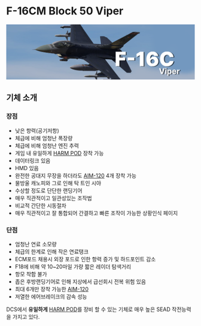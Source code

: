 # F-16CM Block 50 Viper
![](https://github.com/dcs-c/dcs-c.github.io/blob/main/docs/%EB%A7%A4%EB%89%B4%EC%96%BC/f16/images/F16_amraam2.png?raw=true)


## 기체 소개


### 장점


* 낮은 항력(공기저항)
* 체급에 비해 엄청난 폭장량
* 체급에 비해 엄청난 엔진 추력
* 게임 내 유일하게 [HARM POD](f16/장비/PODS/HARM_POD) 장착 가능
* 데이터링크 있음
* HMD 있음
* 완전한 공대지 무장을 하더라도 [AIM-120](f16/장비/공대공_미사일/AIM-120_AMRAAM) 4개 장착 가능
* 물방울 캐노피와 그로 인해 탁 트인 시야
* 수상할 정도로 단단한 랜딩기어
* 매우 직관적이고 일관성있는 조작법
* 비교적 간단한 시동절차
* 매우 직관적이고 잘 통합되어 간결하고 빠른 조작이 가능한 상황인식 페이지



### 단점


* 엄청난 연료 소모량
* 체급의 한계로 인해 작은 연료탱크
* ECM포드 채용시 외장 포드로 인한 항력 증가 및 하드포인트 감소
* F18에 비해 약 10~20마일 가량 짧은 레이더 탐색거리
* 항모 착함 불가
* 좁은 후방랜딩기어로 인해 지상에서 급선회시 전복 위험 있음
* 최대 6개만 장착 가능한 [AIM-120](f16/장비/공대공_미사일/AIM-120_AMRAAM)
* 저열한 에어브레이크의 감속 성능 


DCS에서 **유일하게** [HARM POD](f16/장비/PODS/HARM_POD)를 장비 할 수 있는 기체로 매우 높은 SEAD 작전능력을 가지고 있다.





